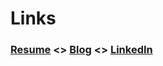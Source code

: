 # Links
### [Resume](resume.ajlindner.info) <> [Blog](https://blog.ajlindner.info) <> [LinkedIn](https://www.linkedin.com/in/ajlindner)
